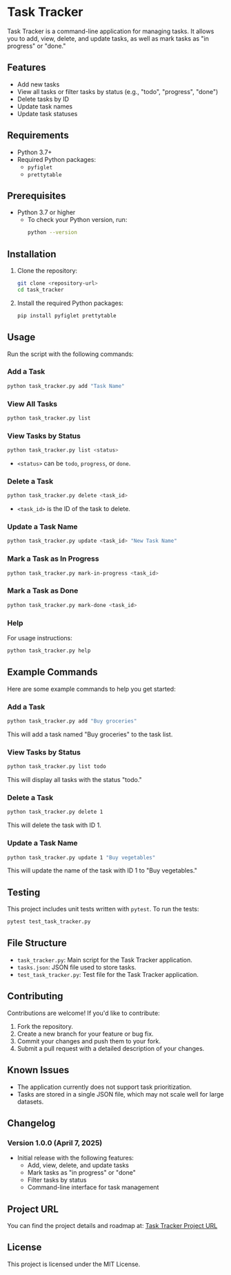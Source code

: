 # Task Tracker

Task Tracker is a command-line application for managing tasks. It allows you to add, view, delete, and update tasks, as well as mark tasks as "in progress" or "done."

## Features
- Add new tasks
- View all tasks or filter tasks by status (e.g., "todo", "progress", "done")
- Delete tasks by ID
- Update task names
- Update task statuses

## Requirements
- Python 3.7+
- Required Python packages:
  - `pyfiglet`
  - `prettytable`

## Prerequisites
- Python 3.7 or higher
  - To check your Python version, run:
    ```bash
    python --version
    ```

## Installation
1. Clone the repository:
   ```bash
   git clone <repository-url>
   cd task_tracker
   ```
2. Install the required Python packages:
   ```bash
   pip install pyfiglet prettytable
   ```

## Usage
Run the script with the following commands:

### Add a Task
```bash
python task_tracker.py add "Task Name"
```

### View All Tasks
```bash
python task_tracker.py list
```

### View Tasks by Status
```bash
python task_tracker.py list <status>
```
- `<status>` can be `todo`, `progress`, or `done`.

### Delete a Task
```bash
python task_tracker.py delete <task_id>
```
- `<task_id>` is the ID of the task to delete.

### Update a Task Name
```bash
python task_tracker.py update <task_id> "New Task Name"
```

### Mark a Task as In Progress
```bash
python task_tracker.py mark-in-progress <task_id>
```

### Mark a Task as Done
```bash
python task_tracker.py mark-done <task_id>
```

### Help
For usage instructions:
```bash
python task_tracker.py help
```

## Example Commands
Here are some example commands to help you get started:

### Add a Task
```bash
python task_tracker.py add "Buy groceries"
```
This will add a task named "Buy groceries" to the task list.

### View Tasks by Status
```bash
python task_tracker.py list todo
```
This will display all tasks with the status "todo."

### Delete a Task
```bash
python task_tracker.py delete 1
```
This will delete the task with ID 1.

### Update a Task Name
```bash
python task_tracker.py update 1 "Buy vegetables"
```
This will update the name of the task with ID 1 to "Buy vegetables."

## Testing
This project includes unit tests written with `pytest`. To run the tests:
```bash
pytest test_task_tracker.py
```

## File Structure
- `task_tracker.py`: Main script for the Task Tracker application.
- `tasks.json`: JSON file used to store tasks.
- `test_task_tracker.py`: Test file for the Task Tracker application.

## Contributing
Contributions are welcome! If you'd like to contribute:
1. Fork the repository.
2. Create a new branch for your feature or bug fix.
3. Commit your changes and push them to your fork.
4. Submit a pull request with a detailed description of your changes.

## Known Issues
- The application currently does not support task prioritization.
- Tasks are stored in a single JSON file, which may not scale well for large datasets.

## Changelog
### Version 1.0.0 (April 7, 2025)
- Initial release with the following features:
  - Add, view, delete, and update tasks
  - Mark tasks as "in progress" or "done"
  - Filter tasks by status
  - Command-line interface for task management

## Project URL
You can find the project details and roadmap at:
[Task Tracker Project URL](https://roadmap.sh/projects/task-tracker)

## License
This project is licensed under the MIT License.